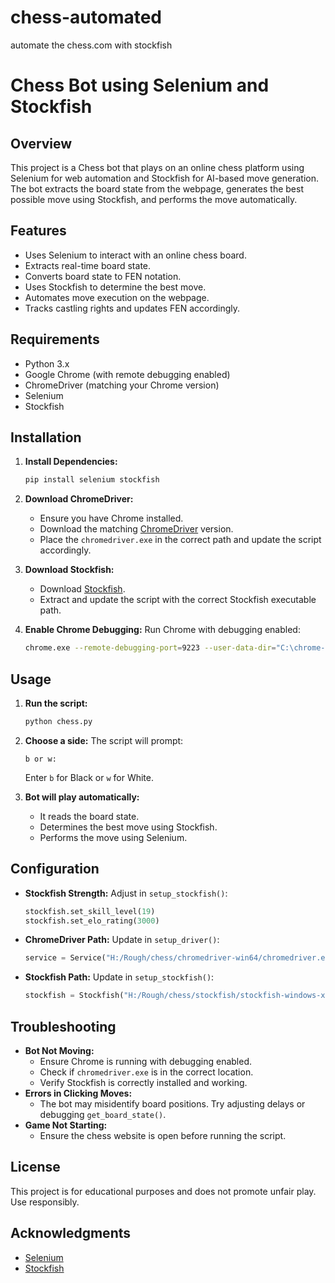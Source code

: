 # chess-automated
 automate the chess.com with stockfish

# Chess Bot using Selenium and Stockfish

## Overview
This project is a Chess bot that plays on an online chess platform using Selenium for web automation and Stockfish for AI-based move generation. The bot extracts the board state from the webpage, generates the best possible move using Stockfish, and performs the move automatically.

## Features
- Uses Selenium to interact with an online chess board.
- Extracts real-time board state.
- Converts board state to FEN notation.
- Uses Stockfish to determine the best move.
- Automates move execution on the webpage.
- Tracks castling rights and updates FEN accordingly.

## Requirements
- Python 3.x
- Google Chrome (with remote debugging enabled)
- ChromeDriver (matching your Chrome version)
- Selenium
- Stockfish

## Installation
1. **Install Dependencies:**
   ```sh
   pip install selenium stockfish
   ```
2. **Download ChromeDriver:**
   - Ensure you have Chrome installed.
   - Download the matching [ChromeDriver](https://sites.google.com/chromium.org/driver/) version.
   - Place the `chromedriver.exe` in the correct path and update the script accordingly.

3. **Download Stockfish:**
   - Download [Stockfish](https://stockfishchess.org/download/).
   - Extract and update the script with the correct Stockfish executable path.

4. **Enable Chrome Debugging:**
   Run Chrome with debugging enabled:
   ```sh
   chrome.exe --remote-debugging-port=9223 --user-data-dir="C:\chrome-profile"
   ```

## Usage
1. **Run the script:**
   ```sh
   python chess.py
   ```
2. **Choose a side:**
   The script will prompt:
   ```
   b or w:
   ```
   Enter `b` for Black or `w` for White.

3. **Bot will play automatically:**
   - It reads the board state.
   - Determines the best move using Stockfish.
   - Performs the move using Selenium.

## Configuration
- **Stockfish Strength:** Adjust in `setup_stockfish()`:
  ```python
  stockfish.set_skill_level(19)
  stockfish.set_elo_rating(3000)
  ```
- **ChromeDriver Path:** Update in `setup_driver()`:
  ```python
  service = Service("H:/Rough/chess/chromedriver-win64/chromedriver.exe")
  ```
- **Stockfish Path:** Update in `setup_stockfish()`:
  ```python
  stockfish = Stockfish("H:/Rough/chess/stockfish/stockfish-windows-x86-64.exe")
  ```

## Troubleshooting
- **Bot Not Moving:**
  - Ensure Chrome is running with debugging enabled.
  - Check if `chromedriver.exe` is in the correct location.
  - Verify Stockfish is correctly installed and working.
- **Errors in Clicking Moves:**
  - The bot may misidentify board positions. Try adjusting delays or debugging `get_board_state()`.
- **Game Not Starting:**
  - Ensure the chess website is open before running the script.

## License
This project is for educational purposes and does not promote unfair play. Use responsibly.

## Acknowledgments
- [Selenium](https://www.selenium.dev/)
- [Stockfish](https://stockfishchess.org/)

